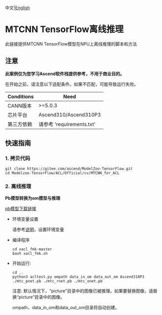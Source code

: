 中文|[English](README_EN.md)

# MTCNN TensorFlow离线推理

此链接提供MTCNN TensorFlow模型在NPU上离线推理的脚本和方法

## 注意
**此案例仅为您学习Ascend软件栈提供参考，不用于商业目的。**

在开始之前，请注意以下适配条件。如果不匹配，可能导致运行失败。

| Conditions | Need |
| --- | --- |
| CANN版本 | >=5.0.3 |
| 芯片平台| Ascend310/Ascend310P3 |
| 第三方依赖| 请参考 'requirements.txt' |

## 快速指南

### 1. 拷贝代码

```shell
git clone https://gitee.com/ascend/ModelZoo-TensorFlow.git
cd Modelzoo-TensorFlow/ACL/Official/cv/MTCNN_for_ACL
```


### 2. 离线推理


**Pb模型转换为om模型与推理**

  [pb模型下载链接](https://obs-9be7.obs.cn-east-2.myhuaweicloud.com/003_Atc_Models/modelzoo/Research/cv/MTCNN_for_ACL.zip)

- 环境变量设置

  请参考[说明](https://gitee.com/ascend/ModelZoo-TensorFlow/wikis/02.%E7%A6%BB%E7%BA%BF%E6%8E%A8%E7%90%86%E6%A1%88%E4%BE%8B/Ascend%E5%B9%B3%E5%8F%B0%E6%8E%A8%E7%90%86%E7%8E%AF%E5%A2%83%E5%8F%98%E9%87%8F%E8%AE%BE%E7%BD%AE?sort_id=6458719)，设置环境变量

- 编译程序

  ```
  cd xacl_fmk-master
  bash xacl_fmk.sh
  ```

- 开始运行:


  ```
  cd ..
  python3 acltest.py ompath data_in_om data_out_om Ascend310P3 ./mtc_pnet.pb ./mtc_rnet.pb ./mtc_onet.pb
  ```
  注意: 
  默认情况下，“picture”目录中的图像已被推理。如果要替换图像，请替换“picture”目录中的图像。

  ompath、data_in_om和data_out_om目录将自动创建。


